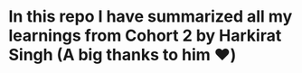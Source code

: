 # In this repo I have summarized all my learnings from Cohort 2 by Harkirat Singh (A big thanks to him ❤️)
